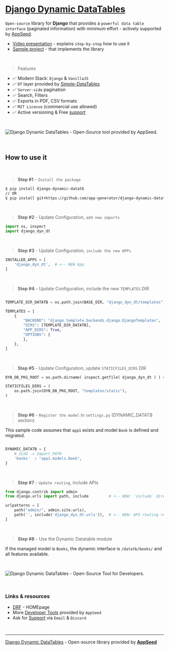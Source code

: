 # [Django Dynamic DataTables](https://appseed.us/developer-tools/django-dynamic-datatables/)

`Open-source` library for **Django** that provides a `powerful data table interface` (paginated information) with minimum effort - actively supported by [AppSeed](https://appseed.us/).

- [Video presentation](https://www.youtube.com/watch?v=LlcpVfvIbMU) - explains `step-by-step` how to use it
- [Sample project](https://github.com/app-generator/django-dynamic-datatb-sample) - that implements the library

<br /> 

> Features

- ✅ Modern Stack: `Django` & `VanillaJS`
- ✅ `DT` layer provided by [Simple-DataTables](https://github.com/fiduswriter/Simple-DataTables)
- ✅ `Server-side` pagination
- ✅ Search, Filters
- ✅ Exports in PDF, CSV formats
- ✅ `MIT License` (commercial use allowed)
- ✅ Active versioning & Free [support](https://appseed.us/support/)  

<br />

![Django Dynamic DataTables - Open-Source tool provided by AppSeed.](https://user-images.githubusercontent.com/51070104/194712823-b8bf1a9e-f5d8-47b3-b7e6-a46a29f3acbe.gif)

<br />

## How to use it

<br />

> **Step #1** - `Install the package` 

```bash
$ pip install django-dynamic-datatb
// OR
$ pip install git+https://github.com/app-generator/django-dynamic-datatb.git
```

<br />

> **Step #2** - Update Configuration, `add new imports`

```python
import os, inspect
import django_dyn_dt
```

<br />

> **Step #3** - Update Configuration, `include the new APPs`

```python
INSTALLED_APPS = [
    'django_dyn_dt',  # <-- NEW App
]
```

<br />

> **Step #4** - Update Configuration, include the new `TEMPLATES` DIR

```python

TEMPLATE_DIR_DATATB = os.path.join(BASE_DIR, "django_dyn_dt/templates") # <-- NEW App

TEMPLATES = [
    {
        "BACKEND": "django.template.backends.django.DjangoTemplates",
        "DIRS": [TEMPLATE_DIR_DATATB],                                  # <-- NEW Include
        "APP_DIRS": True,
        "OPTIONS": {
        },
    },
]
```

<br />

> **Step #5** - Update Configuration, update `STATICFILES_DIRS` DIR

```python 
DYN_DB_PKG_ROOT = os.path.dirname( inspect.getfile( django_dyn_dt ) ) # <-- NEW App

STATICFILES_DIRS = (
    os.path.join(DYN_DB_PKG_ROOT, "templates/static"),
)
```

<br />

> **Step #6** - `Register the model` in `settings.py` (DYNAMIC_DATATB section)

This sample code assumes that `app1` exists and model `Book` is defined and migrated.

```python

DYNAMIC_DATATB = {
    # SLUG -> Import_PATH 
    'books'  : "app1.models.Book",
}

```

<br />


> **Step #7** - `Update routing`, include APIs 

```python
from django.contrib import admin
from django.urls import path, include         # <-- NEW: 'include` directive added

urlpatterns = [
    path("admin/", admin.site.urls),
    path('', include('django_dyn_dt.urls')),  # <-- NEW: API routing rules
]    
```    

<br />

> **Step #8** - Use the Dynamic Datatable module 

If the managed model is `Books`, the dynamic interface is `/datatb/books/` and all features available. 

<br />

![Django Dynamic DataTables - Open-Source Tool for Developers.](https://user-images.githubusercontent.com/51070104/194706034-b691226d-f9fa-4c05-a828-fc947670c573.jpg)

<br />

### Links & resources 

- [DRF](https://www.django-rest-framework.org/) - HOMEpage
- More [Developer Tools](https://appseed.us/developer-tools/) provided by `AppSeed`
- Ask for [Support](https://appseed.us/support/) via `Email` & `Discord` 

<br />

---
[Django Dynamic DataTables](https://appseed.us/developer-tools/django-dynamic-datatables/) - Open-source library provided by **[AppSeed](https://appseed.us/)**
